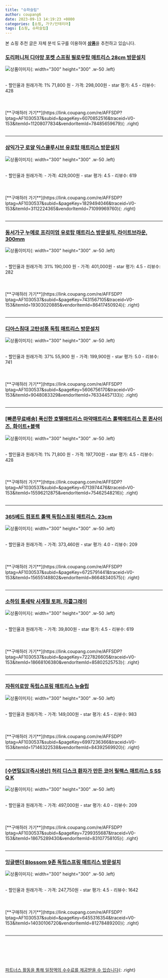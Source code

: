 ```yaml
---
title: "슈파슬립"
author: coupang6
date: 2023-09-13 14:19:23 +0800
categories: [쇼핑, 가구/인테리어]
tags: [쇼핑, 슈파슬립]
---
```


본 쇼핑 추천 글은 자체 분석 도구를 이용하여 [**상품**](https://link.coupang.com/a/bao1ui)을 추천하고 있습니다.

### [도리퍼니처 디아망 포켓 스프링 필로우탑 매트리스 28cm 방문설치](https://link.coupang.com/re/AFFSDP?lptag=AF1030537&subid=&pageKey=6070852516&traceid=V0-153&itemId=11208077834&vendorItemId=78485659679)

![상품이미지](https://thumbnail6.coupangcdn.com/thumbnails/remote/230x230ex/image/retail/images/2021/09/06/15/6/2583553e-ff41-497d-9d08-3876479189fe.jpg){: width="300" height="300" .w-50 .left}


<br>
- 할인율과 원래가격: 1%  71,800   원
- 가격: 298,000원
- star 평가: 4.5
- 리뷰수: 428
<br>
<br>
<br>
<br>
[**구매하러 가기**](https://link.coupang.com/re/AFFSDP?lptag=AF1030537&subid=&pageKey=6070852516&traceid=V0-153&itemId=11208077834&vendorItemId=78485659679){: .right}
<br>
<br>

---

### [삼익가구 로얄 익스클루시브 유로탑 매트리스 방문설치](https://link.coupang.com/re/AFFSDP?lptag=AF1030537&subid=&pageKey=1829494046&traceid=V0-153&itemId=3112224365&vendorItemId=71099969760)

![상품이미지](https://thumbnail9.coupangcdn.com/thumbnails/remote/230x230ex/image/retail/images/1717991182402638-2bf3958f-9603-4516-b670-12d42df8463d.jpg){: width="300" height="300" .w-50 .left}


<br>
- 할인율과 원래가격: 
- 가격: 429,000원
- star 평가: 4.5
- 리뷰수: 619
<br>
<br>
<br>
<br>
[**구매하러 가기**](https://link.coupang.com/re/AFFSDP?lptag=AF1030537&subid=&pageKey=1829494046&traceid=V0-153&itemId=3112224365&vendorItemId=71099969760){: .right}
<br>
<br>

---

### [동서가구 누메로 프리미엄 유로탑 매트리스 방문설치, 라이트브라운, 300mm](https://link.coupang.com/re/AFFSDP?lptag=AF1030537&subid=&pageKey=7431567105&traceid=V0-153&itemId=19303020885&vendorItemId=86417450924)

![상품이미지](https://thumbnail9.coupangcdn.com/thumbnails/remote/230x230ex/image/rs_quotation_api/mc3tz0q4/0f29bddb02c440358bb15a792b3d2d61.jpg){: width="300" height="300" .w-50 .left}


<br>
- 할인율과 원래가격: 31%  190,000   원
- 가격: 401,000원
- star 평가: 4.5
- 리뷰수: 282
<br>
<br>
<br>
<br>
[**구매하러 가기**](https://link.coupang.com/re/AFFSDP?lptag=AF1030537&subid=&pageKey=7431567105&traceid=V0-153&itemId=19303020885&vendorItemId=86417450924){: .right}
<br>
<br>

---

### [디아스침대 고탄성폼 독립 매트리스 방문설치](https://link.coupang.com/re/AFFSDP?lptag=AF1030537&subid=&pageKey=5606756170&traceid=V0-153&itemId=9048083329&vendorItemId=76334457133)

![상품이미지](https://thumbnail6.coupangcdn.com/thumbnails/remote/230x230ex/image/retail/images/2021/06/01/11/0/7516d23a-4d90-4b56-b909-95d2c522553a.jpg){: width="300" height="300" .w-50 .left}


<br>
- 할인율과 원래가격: 37%  55,900   원
- 가격: 199,900원
- star 평가: 5.0
- 리뷰수: 741
<br>
<br>
<br>
<br>
[**구매하러 가기**](https://link.coupang.com/re/AFFSDP?lptag=AF1030537&subid=&pageKey=5606756170&traceid=V0-153&itemId=9048083329&vendorItemId=76334457133){: .right}
<br>
<br>

---

### [[빠른무료배송] 푹신한 호텔매트리스 마약매트리스 롤팩매트리스 퀸 퀸사이즈, 화이트+블랙](https://link.coupang.com/re/AFFSDP?lptag=AF1030537&subid=&pageKey=6713974476&traceid=V0-153&itemId=15596212875&vendorItemId=75462548216)

![상품이미지](https://thumbnail7.coupangcdn.com/thumbnails/remote/230x230ex/image/vendor_inventory/89a6/f0ef86b8fdd7bbcdad6f38b22e94945dc3b2e8f21c328206b5062b280be3.jpg){: width="300" height="300" .w-50 .left}


<br>
- 할인율과 원래가격: 1%  71,800   원
- 가격: 197,700원
- star 평가: 4.5
- 리뷰수: 428
<br>
<br>
<br>
<br>
[**구매하러 가기**](https://link.coupang.com/re/AFFSDP?lptag=AF1030537&subid=&pageKey=6713974476&traceid=V0-153&itemId=15596212875&vendorItemId=75462548216){: .right}
<br>
<br>

---

### [365베드 컴포트 롤팩 독립스프링 매트리스, 23cm](https://link.coupang.com/re/AFFSDP?lptag=AF1030537&subid=&pageKey=6725791441&traceid=V0-153&itemId=15655148802&vendorItemId=86648340575)

![상품이미지](https://thumbnail9.coupangcdn.com/thumbnails/remote/230x230ex/image/vendor_inventory/2fcd/ba06378bffb6586cd770e973b3952473792892ed953702861884b56a0617.png){: width="300" height="300" .w-50 .left}


<br>
- 할인율과 원래가격: 
- 가격: 373,460원
- star 평가: 4.0
- 리뷰수: 209
<br>
<br>
<br>
<br>
[**구매하러 가기**](https://link.coupang.com/re/AFFSDP?lptag=AF1030537&subid=&pageKey=6725791441&traceid=V0-153&itemId=15655148802&vendorItemId=86648340575){: .right}
<br>
<br>

---

### [소하임 통세탁 사계절 토퍼, 차콜그레이](https://link.coupang.com/re/AFFSDP?lptag=AF1030537&subid=&pageKey=7227826605&traceid=V0-153&itemId=18668106380&vendorItemId=85802525753)

![상품이미지](https://thumbnail8.coupangcdn.com/thumbnails/remote/230x230ex/image/vendor_inventory/0279/abf496c6cb534dbbdf4fa9a4f80a8a8667165642f0903eb25cde62a93f5b.jpg){: width="300" height="300" .w-50 .left}


<br>
- 할인율과 원래가격: 
- 가격: 39,800원
- star 평가: 4.5
- 리뷰수: 619
<br>
<br>
<br>
<br>
[**구매하러 가기**](https://link.coupang.com/re/AFFSDP?lptag=AF1030537&subid=&pageKey=7227826605&traceid=V0-153&itemId=18668106380&vendorItemId=85802525753){: .right}
<br>
<br>

---

### [자취의로망 독립스프링 매트리스 뉴슬립](https://link.coupang.com/re/AFFSDP?lptag=AF1030537&subid=&pageKey=6997236366&traceid=V0-153&itemId=17146322538&vendorItemId=84392569920)

![상품이미지](https://thumbnail7.coupangcdn.com/thumbnails/remote/230x230ex/image/vendor_inventory/3b68/d953cfbc48d3e0a46640d8c1fe2ffe0cedfae8e7fbe477f84e55a7733526.jpg){: width="300" height="300" .w-50 .left}


<br>
- 할인율과 원래가격: 
- 가격: 149,000원
- star 평가: 4.5
- 리뷰수: 983
<br>
<br>
<br>
<br>
[**구매하러 가기**](https://link.coupang.com/re/AFFSDP?lptag=AF1030537&subid=&pageKey=6997236366&traceid=V0-153&itemId=17146322538&vendorItemId=84392569920){: .right}
<br>
<br>

---

### [[수면밀도][즉시생산] 허리 디스크 환자가 만든 코어 릴랙스 매트리스 S SS Q K](https://link.coupang.com/re/AFFSDP?lptag=AF1030537&subid=&pageKey=7299355687&traceid=V0-153&itemId=18675289430&vendorItemId=83107758105)

![상품이미지](https://thumbnail8.coupangcdn.com/thumbnails/remote/230x230ex/image/vendor_inventory/66c3/3171eba25b69dd61d9a4b676307dbb0b5f1296f40c8de19eea268c77e391.png){: width="300" height="300" .w-50 .left}


<br>
- 할인율과 원래가격: 
- 가격: 497,000원
- star 평가: 4.0
- 리뷰수: 209
<br>
<br>
<br>
<br>
[**구매하러 가기**](https://link.coupang.com/re/AFFSDP?lptag=AF1030537&subid=&pageKey=7299355687&traceid=V0-153&itemId=18675289430&vendorItemId=83107758105){: .right}
<br>
<br>

---

### [잉글랜더 Blossom 9존 독립스프링 매트리스 방문설치](https://link.coupang.com/re/AFFSDP?lptag=AF1030537&subid=&pageKey=6455316354&traceid=V0-153&itemId=14030106720&vendorItemId=81278489200)

![상품이미지](https://thumbnail9.coupangcdn.com/thumbnails/remote/230x230ex/image/rs_quotation_api/stfw0q17/d8206089ad024afd99a43975d20ba515.jpg){: width="300" height="300" .w-50 .left}


<br>
- 할인율과 원래가격: 
- 가격: 247,750원
- star 평가: 4.5
- 리뷰수: 1642
<br>
<br>
<br>
<br>
[**구매하러 가기**](https://link.coupang.com/re/AFFSDP?lptag=AF1030537&subid=&pageKey=6455316354&traceid=V0-153&itemId=14030106720&vendorItemId=81278489200){: .right}
<br>
<br>

---
<br><br><br><br><br> [파트너스 활동을 통해 일정액의 수수료를 제공받을 수 있습니다](https://link.coupang.com/a/bao1ui){: .right}